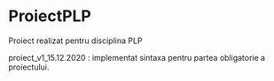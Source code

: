 # ProiectPLP
Proiect realizat pentru disciplina PLP

proiect_v1_15.12.2020 : implementat sintaxa pentru partea obligatorie a proiectului.
